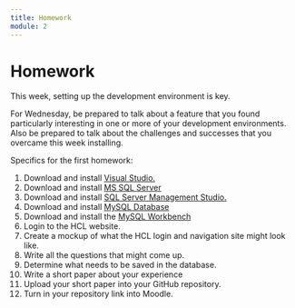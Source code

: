 ```yaml
---
title: Homework
module: 2
---
```


# Homework

This week, setting up the development environment is key.

For Wednesday, be prepared to talk about a feature that you found particularly interesting in one or more of your development environments. Also be prepared to talk about the challenges and successes that you overcame this week installing.

Specifics for the first homework: 

1. Download and install <a href="https://visualstudio.microsoft.com/thank-you-downloading-visual-studio/?sku=Community&rel=16" target="_new">Visual Studio.</a>
2. Download and install <a href="https://go.microsoft.com/fwlink/?linkid=866662" target="_new">MS SQL Server</a> 
3. Download and install <a href="https://aka.ms/ssmsfullsetup" target="_new">SQL Server Management Studio.</a>
4. Download and install <a href="https://dev.mysql.com/downloads/" target="_new">MySQL Database</a>
5. Download and install the <a href="https://dev.mysql.com/downloads/" target="_new">MySQL Workbench</a> 
6.	Login to the HCL website.
7.	Create a mockup of what the HCL login and navigation site might look like.
8.	Write all the questions that might come up.
9.	Determine what needs to be saved in the database.
10. Write a short paper about your experience
11. Upload your short paper into your GitHub repository.
12. Turn in your repository link into Moodle. 
